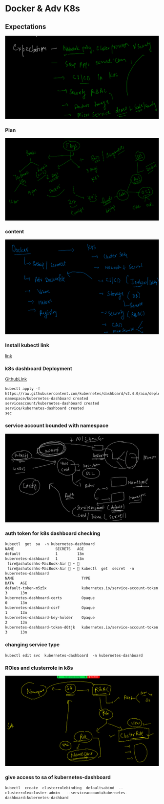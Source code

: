 # Docker & Adv K8s

## Expectations 

<img src="exp.png">

### Plan 

<img src="plan.png">

### content 

<img src="content.png">

### Install kubectl link 

[link](https://kubernetes.io/docs/tasks/tools/)

### k8s dashboard Deployment 

[GithubLInk](https://github.com/kubernetes/dashboard)

```
kubectl apply -f https://raw.githubusercontent.com/kubernetes/dashboard/v2.4.0/aio/deploy/recommended.yaml
namespace/kubernetes-dashboard created
serviceaccount/kubernetes-dashboard created
service/kubernetes-dashboard created
sec

```

### service account bounded with namespace 

<img src="sa.png">

### auth token for k8s dashboard checking 

```
kubectl  get  sa  -n kubernetes-dashboard
NAME                   SECRETS   AGE
default                1         13m
kubernetes-dashboard   1         13m
 fire@ashutoshhs-MacBook-Air  ~  
 fire@ashutoshhs-MacBook-Air  ~  kubectl  get  secret  -n kubernetes-dashboard
NAME                               TYPE                                  DATA   AGE
default-token-m5z5x                kubernetes.io/service-account-token   3      13m
kubernetes-dashboard-certs         Opaque                                0      13m
kubernetes-dashboard-csrf          Opaque                                1      13m
kubernetes-dashboard-key-holder    Opaque                                2      13m
kubernetes-dashboard-token-d6tjk   kubernetes.io/service-account-token   3      13m

```

### changing service type 

```
kubectl edit svc  kubernetes-dashboard  -n kubernetes-dashboard

```
### ROles and clusterrole in k8s 

<img src="role.png">

### give access to sa of kubernetes-dashboard 

```
kubectl  create  clusterrolebinding  defaultsabind  --clusterrole=cluster-admin   --serviceaccount=kubernetes-dashboard:kubernetes-dashbard

```







